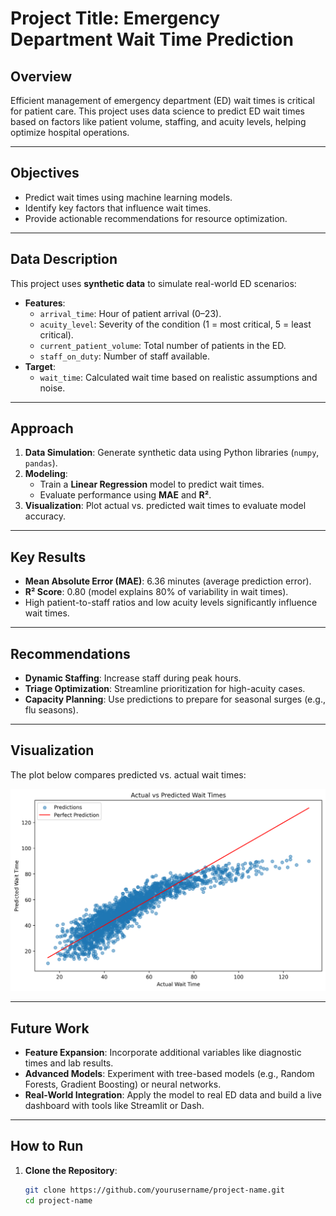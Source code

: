 # Project Title: Emergency Department Wait Time Prediction

## Overview
Efficient management of emergency department (ED) wait times is critical for patient care. This project uses data science to predict ED wait times based on factors like patient volume, staffing, and acuity levels, helping optimize hospital operations.

---

## Objectives
- Predict wait times using machine learning models.
- Identify key factors that influence wait times.
- Provide actionable recommendations for resource optimization.

---

## Data Description
This project uses **synthetic data** to simulate real-world ED scenarios:
- **Features**:
  - `arrival_time`: Hour of patient arrival (0–23).
  - `acuity_level`: Severity of the condition (1 = most critical, 5 = least critical).
  - `current_patient_volume`: Total number of patients in the ED.
  - `staff_on_duty`: Number of staff available.
- **Target**:
  - `wait_time`: Calculated wait time based on realistic assumptions and noise.

---

## Approach
1. **Data Simulation**: Generate synthetic data using Python libraries (`numpy`, `pandas`).
2. **Modeling**:
   - Train a **Linear Regression** model to predict wait times.
   - Evaluate performance using **MAE** and **R²**.
3. **Visualization**: Plot actual vs. predicted wait times to evaluate model accuracy.

---

## Key Results
- **Mean Absolute Error (MAE)**: 6.36 minutes (average prediction error).
- **R² Score**: 0.80 (model explains 80% of variability in wait times).
- High patient-to-staff ratios and low acuity levels significantly influence wait times.

---

## Recommendations
- **Dynamic Staffing**: Increase staff during peak hours.
- **Triage Optimization**: Streamline prioritization for high-acuity cases.
- **Capacity Planning**: Use predictions to prepare for seasonal surges (e.g., flu seasons).

---

## Visualization
The plot below compares predicted vs. actual wait times:

![Scatter Plot](./images/scatter_plot.png)

---

## Future Work
- **Feature Expansion**: Incorporate additional variables like diagnostic times and lab results.
- **Advanced Models**: Experiment with tree-based models (e.g., Random Forests, Gradient Boosting) or neural networks.
- **Real-World Integration**: Apply the model to real ED data and build a live dashboard with tools like Streamlit or Dash.

---

## How to Run
1. **Clone the Repository**:
   ```bash
   git clone https://github.com/yourusername/project-name.git
   cd project-name
